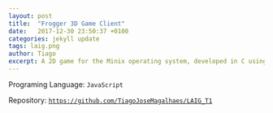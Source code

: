 ```yaml
---
layout: post
title:  "Frogger 3D Game Client"
date:   2017-12-30 23:50:37 +0100
categories: jekyll update
tags: laig.png
author: Tiago
excerpt: A 2D game for the Minix operating system, developed in C using only the C standard library and Minix's OS API.
---
```


Programing Language: `JavaScript`

Repository: [`https://github.com/TiagoJoseMagalhaes/LAIG_T1`](https://github.com/TiagoJoseMagalhaes/LAIG_T1)